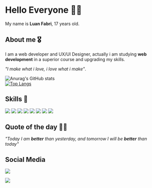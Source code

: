 # Hello Everyone 👋🏽
My name is **Luan Fabri**, 17 years old.

## About me 🎖️
I am a web developer and UX/UI Designer, actually i am studying **web development** in a superior course and upgrading my skills.<br>

_"I make what i love, i love what i make"_.

![Anurag's GitHub stats](https://github-readme-stats.vercel.app/api?username=luannzin&show_icons=true&theme=radical) <br>
[![Top Langs](https://github-readme-stats.vercel.app/api/top-langs/?username=luannzin&theme=radical)](https://github.com/anuraghazra/github-readme-stats)

## Skills 📖

<img src="https://img.shields.io/badge/HTML5-E34F26?style=for-the-badge&logo=html5&logoColor=white"> <img src="https://img.shields.io/badge/CSS3-1572B6?style=for-the-badge&logo=css3&logoColor=white"> 
<img src="https://img.shields.io/badge/Sass-CC6699?style=for-the-badge&logo=sass&logoColor=white"> 
<img src="https://img.shields.io/badge/JavaScript-323330?style=for-the-badge&logo=javascript&logoColor=F7DF1E"> 
<img src="https://img.shields.io/badge/C-00599C?style=for-the-badge&logo=c&logoColor=white"> 
<img src="https://img.shields.io/badge/PHP-777BB4?style=for-the-badge&logo=php&logoColor=white"> 
<img src="https://img.shields.io/badge/Figma-F24E1E?style=for-the-badge&logo=figma&logoColor=white"> 
<img src="https://img.shields.io/badge/Unity-100000?style=for-the-badge&logo=unity&logoColor=white">

## Quote of the day 🍷🗿
_"Today I am **better** than yesterday, and tomorrow I will be **better** than today"_

## Social Media
<a href="https://www.instagram.com/__luannzin" target="_blanked"><img src="https://img.shields.io/badge/Instagram-E4405F?style=for-the-badge&logo=instagram&logoColor=white"></a>

<a href="https://www.linkedin.com/in/luan-fabri-023ba8248/" target="_blanked"><img src="https://img.shields.io/badge/LinkedIn-0077B5?style=for-the-badge&logo=linkedin&logoColor=white"></a>


<!--
**luannzin/luannzin** is a ✨ _special_ ✨ repository because its `README.md` (this file) appears on your GitHub profile.

Here are some ideas to get you started:

- 🔭 I’m currently working on ...
- 🌱 I’m currently learning ...
- 👯 I’m looking to collaborate on ...
- 🤔 I’m looking for help with ...
- 💬 Ask me about ...
- 📫 How to reach me: ...
- 😄 Pronouns: ...
- ⚡ Fun fact: ...
-->
